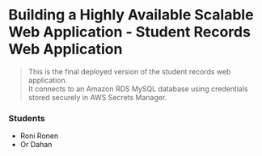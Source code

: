 # Building a Highly Available Scalable Web Application - Student Records Web Application
> This is the final deployed version of the student records web application.<br/>
> It connects to an Amazon RDS MySQL database using credentials stored securely in AWS Secrets Manager.
### Students
- Roni Ronen
- Or Dahan
